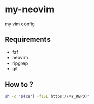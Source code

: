 # my-neovim
my vim config

## Requirements

- fzf
- neovim
- ripgrep
- git

## How to ?

```sh
sh -c "$(curl -fsSL https://MY_REPO)"

```
